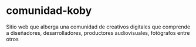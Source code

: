 # comunidad-koby
Sitio web que alberga una comunidad de creativos digitales que comprende a diseñadores, desarrolladores, productores audiovisuales, fotógrafos entre otros
